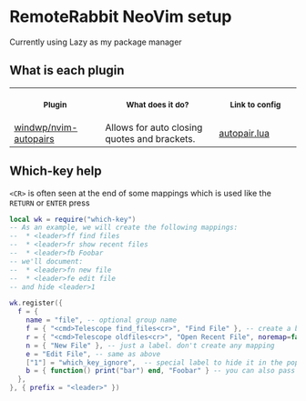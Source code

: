 # RemoteRabbit NeoVim setup

Currently using Lazy as my package manager

## What is each plugin

<table>
    <tr>
        <th align="center">
            <img width="220" height="1">
            <p>
                <small>Plugin</small>
            </p>
        </th>
        <th align="center">
            <img width="450" height="1">
            <p>
                <small>What does it do?</small>
            </p>
        </th>
        <th align="center">
            <img width="220" height="1">
            <p>
                <small>Link to config</small>
            </p>
        </th>
    </tr>
    <tr>
        <td><a href="https://github.com/windwp/nvim-autopairs"/>windwp/nvim-autopairs</td>
        <td>Allows for auto closing quotes and brackets.</td>
        <td><a href="lua/Lazy/plugins/code/autopair.lua"/>autopair.lua</td>
    </tr>
</table>

## Which-key help

`<CR>` is often seen at the end of some mappings which is used like the `RETURN` or `ENTER` press

```lua
local wk = require("which-key")
-- As an example, we will create the following mappings:
--  * <leader>ff find files
--  * <leader>fr show recent files
--  * <leader>fb Foobar
-- we'll document:
--  * <leader>fn new file
--  * <leader>fe edit file
-- and hide <leader>1

wk.register({
  f = {
    name = "file", -- optional group name
    f = { "<cmd>Telescope find_files<cr>", "Find File" }, -- create a binding with label
    r = { "<cmd>Telescope oldfiles<cr>", "Open Recent File", noremap=false, buffer = 123 }, -- additional options for creating the keymap
    n = { "New File" }, -- just a label. don't create any mapping
    e = "Edit File", -- same as above
    ["1"] = "which_key_ignore",  -- special label to hide it in the popup
    b = { function() print("bar") end, "Foobar" } -- you can also pass functions!
  },
}, { prefix = "<leader>" })
```
